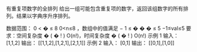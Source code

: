 有重复项数字的全排列
给出一组可能包含重复项的数字，返回该组数字的所有排列。结果以字典序升序排列。

数据范围：
0
<
�
≤
8
0<n≤8 ，数组中的值满足
−
1
≤
�
�
�
≤
5
−1≤val≤5
要求：空间复杂度
�
(
�
!
)
O(n!)，时间复杂度
�
(
�
!
)
O(n!)
示例 1
输入： [1,1,2]
输出： [[1,1,2],[1,2,1],[2,1,1]]
示例 2
输入： [0,1]
输出： [[0,1],[1,0]]
